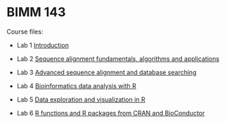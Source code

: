 # BIMM 143

Course files: 
- Lab 1 [Introduction](https://github.com/zsusanna6/BIMM143/tree/main/lab_1)

- Lab 2 [Sequence alignment fundamentals, algorithms and applications](https://github.com/zsusanna6/BIMM143/tree/main/lab_2)

- Lab 3 [Advanced sequence alignment and database searching]()

- Lab 4 [Bioinformatics data analysis with R]()

- Lab 5 [Data exploration and visualization in R](https://github.com/zsusanna6/BIMM143/blob/main/lab_5/Class%205.md)

- Lab 6 [R functions and R packages from CRAN and BioConductor](https://github.com/zsusanna6/BIMM143/blob/main/lab_6/Lecture6_homework.md)
